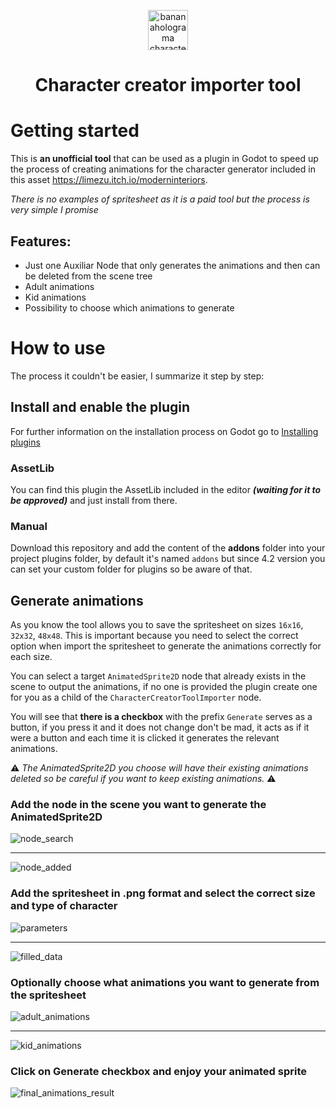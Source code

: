 <p align="center">
	<img width="64px" src="icon.png" alt="bananaholograma character creator importer logo" />
	<h1 align="center">Character creator importer tool</h1>
</p>


# Getting started
This is **an unofficial tool** that can be used as a plugin in Godot to speed up the process of creating animations for the character generator included in this asset https://limezu.itch.io/moderninteriors.

*There is no examples of spritesheet as it is a paid tool but the process is very simple I promise*

## Features:
- Just one Auxiliar Node that only generates the animations and then can be deleted from the scene tree
- Adult animations
- Kid animations
- Possibility to choose which animations to generate
  

# How to use
The process it couldn't be easier, I summarize it step by step:

## Install and enable the plugin
For further information on the installation process on Godot go to [Installing plugins](https://docs.godotengine.org/en/stable/tutorials/plugins/editor/installing_plugins.html)

### AssetLib
You can find this plugin the AssetLib included in the editor ***(waiting for it to be approved)*** and just install from there.

### Manual
Download this repository and add the content of the **addons** folder into your project plugins folder, by default it's named `addons` but since 4.2 version you can set your custom folder for plugins so be aware of that.


## Generate animations
As you know the tool allows you to save the spritesheet on sizes `16x16`, `32x32`, `48x48`. This is important because you need to select the correct option when import the spritesheet to generate the animations correctly for each size.

You can select a target `AnimatedSprite2D` node that already exists in the scene to output the animations, if no one is provided the plugin create one for you as a child of the `CharacterCreatorToolImporter` node. 

You will see that **there is a checkbox** with the prefix `Generate` serves as a button, if you press it and it does not change don't be mad, it acts as if it were a button and each time it is clicked it generates the relevant animations.

⚠️ *The AnimatedSprite2D you choose will have their existing animations deleted so be careful if you want to keep existing animations.* ⚠️

### Add the node in the scene you want to generate the AnimatedSprite2D

![node_search](images/node_search.png)

- - -

![node_added](images/node_added.png)


### Add the spritesheet in .png format and select the correct size and type of character

![parameters](images/spritesheet_parameters.png)

- - -

![filled_data](images/filled_data.png)



### Optionally choose what animations you want to generate from the spritesheet

![adult_animations](images/optional_animations.png)

- - -

![kid_animations](images/kid_animations.png)



### Click on Generate checkbox and enjoy your animated sprite

![final_animations_result](images/animation_generated.png)